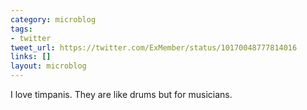 ```yaml
---
category: microblog
tags:
- twitter
tweet_url: https://twitter.com/ExMember/status/10170048777814016
links: []
layout: microblog
---
```

I love timpanis. They are like drums but for musicians.
